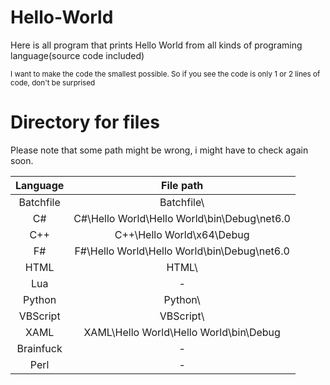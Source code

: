 # Hello-World
Here is all program that prints Hello World from all kinds of programing language(source code included)


<sub>I want to make the code the smallest possible. So if you see the code is only 1 or 2 lines of code, don't be surprised</sub>

# Directory for files
<p>Please note that some path might be wrong, i might have to check again soon.</p>

| Language | File path |
| :-: | :-: |
| Batchfile | Batchfile\ |
| C# | C#\Hello World\Hello World\bin\Debug\net6.0 |
| C++ | C++\Hello World\x64\Debug |
| F# | F#\Hello World\Hello World\bin\Debug\net6.0 |
| HTML | HTML\ |
| Lua | - |
| Python | Python\ |
| VBScript | VBScript\ |
| XAML | XAML\Hello World\Hello World\bin\Debug |
| Brainfuck | - |
| Perl | - |

